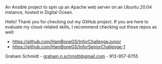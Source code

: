An Ansible project to spin up an Apache web server on an Ubuntu 20.04 instance, hosted in Digital Ocean.


Hello! Thank you for checking out my GitHub project. If you are here to evaluate my cloud-related skills, I recommend checking out these repos as well:

- https://github.com/HamBoneGS/InforChallengeJunior
- https://github.com/HamBoneGS/InforSeniorChallenge-1


Graham Schmidt - graham.n.schmidt@gmail.com - 913-957-6755
